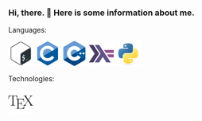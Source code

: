 ### Hi, there. 👋 Here is some information about me.

Languages:

<p>
  <img src="https://raw.githubusercontent.com/devicons/devicon/master/icons/bash/bash-original.svg" width="50" height="50" />
  <img src="https://raw.githubusercontent.com/devicons/devicon/master/icons/c/c-original.svg" width="50" height="50" />
  <img src="https://raw.githubusercontent.com/devicons/devicon/master/icons/cplusplus/cplusplus-original.svg" width="50" height="50" />
  <img src="https://raw.githubusercontent.com/devicons/devicon/master/icons/haskell/haskell-original.svg" width="50" height="50" />
  <img src="https://raw.githubusercontent.com/devicons/devicon/master/icons/python/python-original.svg" width="50" height="50" />
</p>

Technologies:

<p>
  <img src="https://raw.githubusercontent.com/devicons/devicon/master/icons/tex/tex-original.svg" width="50" height="50" />
</p>

<!--
**Teodor1379/Teodor1379** is a ✨ _special_ ✨ repository because its `README.md` (this file) appears on your GitHub profile.

Here are some ideas to get you started:

- 🔭 I’m currently working on ...
- 🌱 I’m currently learning ...
- 👯 I’m looking to collaborate on ...
- 🤔 I’m looking for help with ...
- 💬 Ask me about ...
- 📫 How to reach me: ...
- 😄 Pronouns: ...
- ⚡ Fun fact: ...
-->
